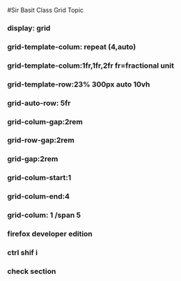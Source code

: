 #Sir Basit Class Grid Topic



### display: grid
### grid-template-colum: repeat (4,auto)
### grid-template-colum:1fr,1fr,2fr   fr=fractional unit
### grid-template-row:23% 300px auto 10vh
### grid-auto-row: 5fr
### grid-colum-gap:2rem
### grid-row-gap:2rem
### grid-gap:2rem
### grid-colum-start:1
### grid-colum-end:4
### grid-colum: 1 /span 5



### firefox developer edition
### ctrl shif i
### check section







